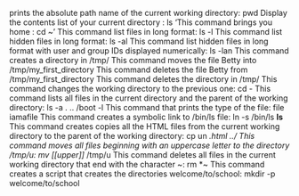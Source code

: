 prints the absolute path name of the current working directory: pwd
Display the contents list of your current directory : ls
‘This command brings you home : cd ~’
This command list files in long format: ls -l
This command list hidden files in long format: ls -al
This command list hidden files in long format with user and group IDs displayed numerically: ls -lan
This command creates a directory in /tmp/
This command moves the file Betty into /tmp/my_first_directory
This command deletes the file Betty from /tmp/my_first_directory
This command deletes the directory in /tmp/
This command changes the working directory to the previous one: cd -
This command lists all files in the current directory and the parent of the working directory: ls -a . .. /boot -l
This command  that prints the type of the file: file iamafile
This command creates a symbolic link to /bin/ls file: ln -s /bin/ls __ls__
This command creates copies all the HTML files from the current working directory to the parent of the working directory: cp un *.html ../
This command moves all files beginning with an uppercase letter to the directory /tmp/u: mv [[upper]]* /tmp/u
This command deletes all files in the current working directory that end with the character ~: rm *~ 
This command creates a script that creates the directories welcome/to/school: mkdir -p welcome/to/school
